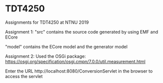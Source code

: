 # TDT4250
Assignments for TDT4250 at NTNU 2019

Assignment 1:
"src" contains the source code generated by using EMF and ECore

"model" contains the ECore model and the generator model


Assignment 2: 
Used the OSGi package: https://osgi.org/specification/osgi.cmpn/7.0.0/util.measurement.html

Enter the URL http://localhost:8080/ConversionServlet in the browser to access the servlet
